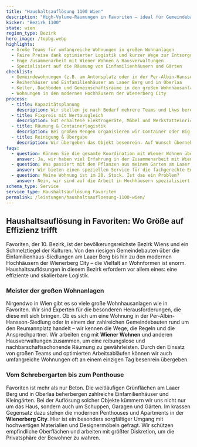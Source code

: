 ```yaml
---
title: "Haushaltsauflösung 1100 Wien"
description: "High-Volume-Räumungen in Favoriten – ideal für Gemeindebauten, Neubauten und Reihenhäuser."
kicker: "Bezirk 1100"
state: wien
region_type: Bezirk
hero_image: /topbg.webp
highlights:
  - Große Teams für umfangreiche Wohnungen in großen Wohnanlagen
  - Faire Preise dank optimierter Logistik und kurzer Wege zur Entsorgung
  - Enge Zusammenarbeit mit Wiener Wohnen & Hausverwaltungen
  - Spezialisiert auf die Räumung von Einfamilienhäusern und Gärten
checklist:
  - Gemeindewohnungen (z.B. am Antonsplatz oder in der Per-Albin-Hansson-Siedlung)
  - Reihenhäuser und Einfamilienhäuser am Laaer Berg und in Oberlaa
  - Keller, Dachböden und Gemeinschaftsräume in den großen Wohnhausanlagen
  - Wohnungen in den modernen Hochhäusern der Wienerberg City
process:
  - title: Kapazitätsplanung
    description: Wir stellen je nach Bedarf mehrere Teams und Lkws bereit, um auch große Objekte an einem Tag zu räumen.
  - title: Fixpreis mit Wertausgleich
    description: Gut erhaltene Elektrogeräte, Möbel und Werkstatteinrichtungen werden von uns bewertet und auf den Preis angerechnet.
  - title: Räumung & Containerlogistik
    description: Bei großen Mengen organisieren wir Container oder Big Bags, die direkt vor Ort platziert werden, um die Effizienz zu steigern.
  - title: Reinigung & Übergabe
    description: Wir übergeben das Objekt besenrein. Auf Wunsch übernehmen wir auch die Feinreinigung für eine reibungslose Wohnungsrückgabe.
faqs:
  - question: Können Sie die gesamte Koordination mit Wiener Wohnen übernehmen?
    answer: Ja, wir haben viel Erfahrung in der Zusammenarbeit mit Wiener Wohnen und kümmern uns auf Wunsch um alles, von der Schlüsselübergabe bis zum Abnahmeprotokoll.
  - question: Was passiert mit den Pflanzen aus meinem Garten am Laaer Berg?
    answer: Wir bieten einen speziellen Service für die fachgerechte Entsorgung oder die Vermittlung von Pflanzen an soziale Einrichtungen und Kleingartenvereine.
  - question: Meine Wohnung ist im 20. Stock. Ist das ein Problem?
    answer: Nein, wir sind auf die Arbeit in Hochhäusern spezialisiert. Wir schützen die Aufzüge und Gemeinschaftsbereiche und arbeiten schnell und diskret.
schema_type: Service
service_type: Haushaltsauflösung Favoriten
permalink: /leistungen/haushaltsaufloesung-1100-wien/
---
```


## Haushaltsauflösung in Favoriten: Wo Größe auf Effizienz trifft

Favoriten, der 10. Bezirk, ist der bevölkerungsreichste Bezirk Wiens und ein Schmelztiegel der Kulturen. Von den riesigen Gemeindebauten über die Einfamilienhaus-Siedlungen am Laaer Berg bis hin zu den modernen Hochhäusern der Wienerberg City – die Vielfalt an Wohnformen ist enorm. Haushaltsauflösungen in diesem Bezirk erfordern vor allem eines: eine effiziente und skalierbare Logistik.

### Meister der großen Wohnanlagen

Nirgendwo in Wien gibt es so viele große Wohnhausanlagen wie in Favoriten. Wir sind Experten für die besonderen Herausforderungen, die diese mit sich bringen. Ob es sich um eine Wohnung in der Per-Albin-Hansson-Siedlung oder in einem der zahlreichen Gemeindebauten rund um den Reumannplatz handelt – wir kennen die Wege, die Regeln und die Ansprechpartner. Wir arbeiten eng mit **Wiener Wohnen** und anderen Hausverwaltungen zusammen, um eine reibungslose und nachbarschaftsschonende Räumung zu gewährleisten. Durch den Einsatz von großen Teams und optimierten Arbeitsabläufen können wir auch umfangreiche Wohnungen oft an einem einzigen Tag besenrein übergeben.

### Vom Schrebergarten bis zum Penthouse

Favoriten ist mehr als nur Beton. Die weitläufigen Grünflächen am Laaer Berg und in Oberlaa beherbergen zahlreiche Einfamilienhäuser und Kleingärten. Bei der Auflösung solcher Objekte kümmern wir uns nicht nur um das Haus, sondern auch um Schuppen, Garagen und Gärten. Im krassen Gegensatz dazu stehen die modernen Penthouses und Apartments in der **Wienerberg City**. Hier ist ein besonders sorgfältiger Umgang mit hochwertigen Materialien und Designermöbeln gefragt. Wir schützen empfindliche Oberflächen und arbeiten mit größter Diskretion, um die Privatsphäre der Bewohner zu wahren.
